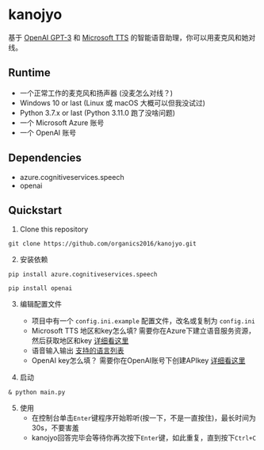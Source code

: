 # kanojyo

基于 [OpenAI GPT-3](https://beta.openai.com/docs/models) 和 [Microsoft TTS](https://azure.microsoft.com/zh-cn/products/cognitive-services/text-to-speech/#features) 的智能语音助理，你可以用麦克风和她对线。

## Runtime

- 一个正常工作的麦克风和扬声器 (没麦怎么对线？)
- Windows 10 or last (Linux 或 macOS 大概可以但我没试过)
- Python 3.7.x or last (Python 3.11.0 跑了没啥问题)
- 一个 Microsoft Azure 账号
- 一个 OpenAI 账号

## Dependencies

- azure.cognitiveservices.speech
- openai


## Quickstart

1. Clone this repository
```
git clone https://github.com/organics2016/kanojyo.git
```

2. 安装依赖
```
pip install azure.cognitiveservices.speech
```
```
pip install openai
```

3. 编辑配置文件
    - 项目中有一个 `config.ini.example` 配置文件，改名或复制为 `config.ini`
    - Microsoft TTS 地区和key怎么填? 需要你在Azure下建立语音服务资源，然后获取地区和key [详细看这里](https://learn.microsoft.com/en-us/azure/cognitive-services/speech-service/get-started-speech-to-text?tabs=windows%2Cterminal&pivots=programming-language-python#prerequisites)
    - 语音输入输出 [支持的语言列表](https://learn.microsoft.com/en-us/azure/cognitive-services/speech-service/language-support?tabs=stt-tts#supported-languages)
    - OpenAI key怎么填？ 需要你在OpenAI账号下创建APIkey [详细看这里](https://beta.openai.com/docs/quickstart/add-your-api-key)


4. 启动
```
& python main.py
```

5. 使用
    - 在控制台单击`Enter`键程序开始聆听(按一下，不是一直按住)，最长时间为30s，不要害羞
    - kanojyo回答完毕会等待你再次按下`Enter`键，如此重复，直到按下`Ctrl+C`

